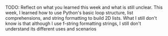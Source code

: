 TODO: Reflect on what you learned this week and what is still unclear.
This week, I learned how to use Python's basic loop structure, list comprehensions, and string formatting to build 2D lists. What I still don't know is that although I use f-string formatting strings, I still don't understand its different uses and scenarios
